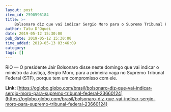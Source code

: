 ```yaml
---
layout: post
item_id: 2590596184
title: >-
    Bolsonaro diz que vai indicar Sergio Moro para o Supremo Tribunal Federal
author: Tatu D'Oquei
date: 2019-05-12 15:30:00
pub_date: 2019-05-12 15:30:00
time_added: 2019-05-13 03:46:09
category: 
tags: []
---
```


RIO — O presidente Jair Bolsonaro disse neste domingo que vai indicar o ministro da Justiça, Sergio Moro, para a primeira vaga no Supremo Tribunal Federal (STF), porque tem um compromisso com ele.

**Link:** [https://oglobo.globo.com/brasil/bolsonaro-diz-que-vai-indicar-sergio-moro-para-supremo-tribunal-federal-23660124](https://oglobo.globo.com/brasil/bolsonaro-diz-que-vai-indicar-sergio-moro-para-supremo-tribunal-federal-23660124)

